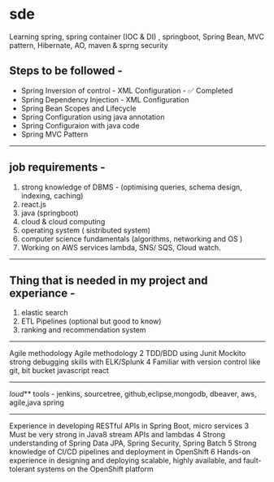 # sde
Learning spring, spring container (IOC &amp; DI) , springboot, Spring Bean, MVC pattern, Hibernate, AO, maven &amp; sprng security

## Steps to be followed - 
* Spring Inversion of control - XML Configuration               -          ✅ Completed
* Spring Dependency Injection - XML Configuration
* Spring Bean Scopes and Lifecycle
* Spring Configuration using java annotation
* Spring Configuraion with java code
* Spring MVC Pattern


-------------------------------------------------------------------------------------------------------------------------------------------------------
## job requirements -

1) strong knowledge of DBMS - (optimising queries, schema design, indexing, caching)
2) react.js
3) java (springboot)
4) cloud & cloud computing
5) operating system ( sistributed system)
6) computer science fundamentals (algorithms, networking and OS )
7) Working on AWS services lambda, SNS/ SQS, Cloud watch.

-----------------------------

## Thing that is needed in my project and experiance -
1) elastic search
2) ETL Pipelines (optional but good to know)
3) ranking and recommendation system


------------------------------
Agile methodology
Agile methodology 2 TDD/BDD using Junit Mockito
strong debugging skills with ELK/Splunk 4
Familiar with version control like git, bit bucket
javascript react

--------------------------------

*loud*** tools - jenkins, sourcetree, github,eclipse,mongodb,
 dbeaver, aws, agile,java spring

------------------------------------

Experience in developing RESTful APIs in Spring Boot,
 micro services 3 Must be very strong in Java8 stream APIs
 and lambdas 4 Strong understanding of Spring Data JPA,
 Spring Security, Spring Batch 5 Strong knowledge of CI/CD
 pipelines and deployment in OpenShift 6 Hands-on experience
 in designing and deploying scalable, highly available, and
 fault-tolerant systems on the OpenShift platform
